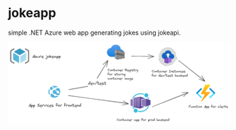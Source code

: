 # jokeapp
simple .NET Azure web app generating jokes using jokeapi. 


![project_description](img/project_desc.png)
